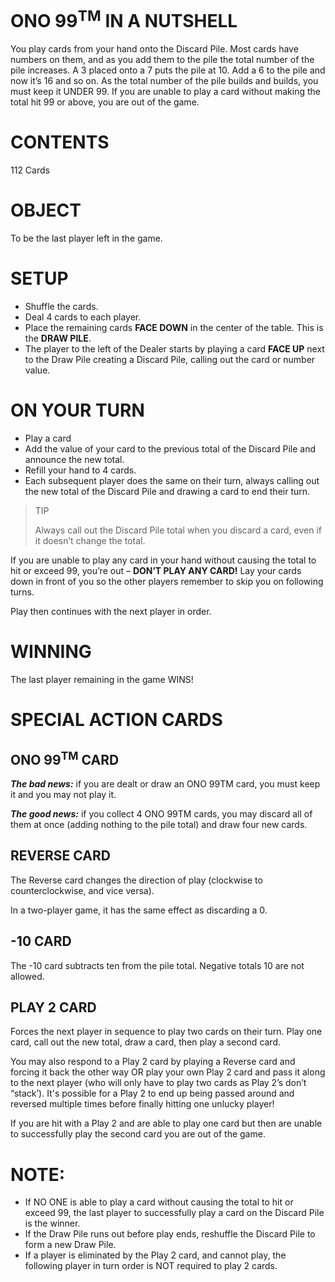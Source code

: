 # ONO 99<sup>TM</sup> IN A NUTSHELL
You play cards from your hand onto the Discard Pile. Most cards have 
numbers on them, and as you add them to the pile the total number of 
the pile increases. A 3 placed onto a 7 puts the pile at 10. Add a 6 to 
the pile and now it’s 16 and so on. As the total number of the pile 
builds and builds, you must keep it UNDER 99. If you are unable to play 
a card without making the total hit 99 or above, you are out of the 
game.

# CONTENTS
112 Cards

# OBJECT
To be the last player left in the game.

# SETUP
- Shuffle the cards.
- Deal 4 cards to each player.
- Place the remaining cards **FACE DOWN** in the center of the table. 
This is the **DRAW PILE**.
- The player to the left of the Dealer starts by playing a card **FACE 
UP** next to the Draw Pile creating a Discard Pile, calling out the 
card or number value.

# ON YOUR TURN
- Play a card
- Add the value of your card to the previous total of the Discard Pile 
and announce the new total.
- Refill your hand to 4 cards.
- Each subsequent player does the same on their turn, always calling 
out the new total of the Discard Pile and drawing a card to end their 
turn.

> TIP
> 
> Always call out the Discard Pile total when you discard a card, even 
> if it doesn’t change the total.
>

If you are unable to play any card in your hand without causing the 
total to hit or exceed 99, you’re out – **DON’T PLAY ANY CARD!** Lay 
your cards down in front of you so the other players remember to skip 
you on following turns. 

Play then continues with the next player in order. 

# WINNING
The last player remaining in the game WINS!

# SPECIAL ACTION CARDS
## ONO 99<sup>TM</sup> CARD
***The bad news:*** if you are dealt or draw an ONO 99TM card, you must 
keep it and you may not play it.

***The good news:*** if you collect 4 ONO 99TM cards, you may discard
all of them at once (adding nothing to the pile total) and draw four
new cards.

## REVERSE CARD
The Reverse card changes the direction of play (clockwise to 
counterclockwise, and vice versa).

In a two-player game, it has the same effect as discarding a 0. 

## -10 CARD
The -10 card subtracts ten from the pile total. Negative totals 10 are 
not allowed.

## PLAY 2 CARD
Forces the next player in sequence to play two cards on their turn. Play
one card, call out the new total, draw a card, then play a second card.

You may also respond to a Play 2 card by playing a Reverse card and
forcing it back the other way OR play your own Play 2 card and pass it
along to the next player (who will only have to play two cards as Play 2’s
don’t “stack’). It's possible for a Play 2 to end up being passed around
and reversed multiple times before finally hitting one unlucky player!

If you are hit with a Play 2 and are able to play one card but then are
unable to successfully play the second card you are out of the game.

# NOTE:
- If NO ONE is able to play a card without causing the total to hit or 
exceed 99, the last player to successfully play a card on the Discard 
Pile is the winner.
- If the Draw Pile runs out before play ends, reshuffle the Discard 
Pile to form a new Draw Pile.
- If a player is eliminated by the Play 2 card, and cannot play, the 
following player in turn order is NOT required to play 2 cards.